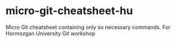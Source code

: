 # micro-git-cheatsheet-hu
Micro Git cheatsheet containing only so necessary commands. For Hormozgan University Git workshop
